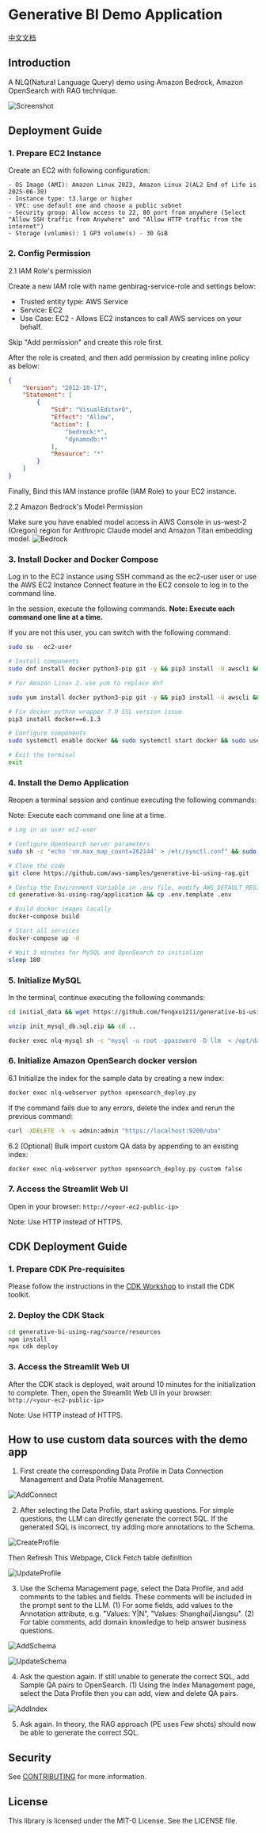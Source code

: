 # Generative BI Demo Application

[中文文档](README_CN.md)
## Introduction

A NLQ(Natural Language Query) demo using Amazon Bedrock, Amazon OpenSearch with RAG technique.

![Screenshot](./assets/screenshot-genbi.png)

## Deployment Guide

### 1. Prepare EC2 Instance
Create an EC2 with following configuration:

    - OS Image (AMI): Amazon Linux 2023, Amazon Linux 2(AL2 End of Life is 2025-06-30)
    - Instance type: t3.large or higher
    - VPC: use default one and choose a public subnet
    - Security group: Allow access to 22, 80 port from anywhere (Select "Allow SSH traffic from Anywhere" and "Allow HTTP traffic from the internet")
    - Storage (volumes): 1 GP3 volume(s) - 30 GiB

### 2. Config Permission

2.1 IAM Role's permission

Create a new IAM role with name genbirag-service-role and settings below:
   - Trusted entity type: AWS Service
   - Service: EC2
   - Use Case: EC2 - Allows EC2 instances to call AWS services on your behalf.

Skip "Add permission" and create this role first.

After the role is created, and then add permission by creating inline policy as below:
```json
{
    "Version": "2012-10-17",
    "Statement": [
        {
            "Sid": "VisualEditor0",
            "Effect": "Allow",
            "Action": [
                "bedrock:*",
                "dynamodb:*"
            ],
            "Resource": "*"
        }
    ]
}
```

Finally, Bind this IAM instance profile (IAM Role) to your EC2 instance.

2.2 Amazon Bedrock's Model Permission

Make sure you have enabled model access in AWS Console in us-west-2 (Oregon) region for Anthropic Claude model and Amazon Titan embedding model.
![Bedrock](assets/bedrock_model_access.png)

### 3. Install Docker and Docker Compose

Log in to the EC2 instance using SSH command as the ec2-user user or use the AWS EC2 Instance Connect feature in the EC2 console to log in to the command line. 

In the session, execute the following commands. **Note: Execute each command one line at a time.**

If you are not this user, you can switch with the following command: 
```bash
sudo su - ec2-user
```

```bash  
# Install components
sudo dnf install docker python3-pip git -y && pip3 install -U awscli && pip3 install docker-compose

# For Amazon Linux 2，use yum to replace dnf

sudo yum install docker python3-pip git -y && pip3 install -U awscli && sudo pip3 install docker-compose

# Fix docker python wrapper 7.0 SSL version issue  
pip3 install docker==6.1.3

# Configure components
sudo systemctl enable docker && sudo systemctl start docker && sudo usermod -aG docker $USER

# Exit the terminal
exit
```

### 4. Install the Demo Application

Reopen a terminal session and continue executing the following commands:

Note: Execute each command one line at a time.

```bash
# Log in as user ec2-user

# Configure OpenSearch server parameters
sudo sh -c "echo 'vm.max_map_count=262144' > /etc/sysctl.conf" && sudo sysctl -p

# Clone the code
git clone https://github.com/aws-samples/generative-bi-using-rag.git

# Config the Environment Variable in .env file, modify AWS_DEFAULT_REGION to the region same as the EC2 instance.
cd generative-bi-using-rag/application && cp .env.template .env 

# Build docker images locally
docker-compose build

# Start all services
docker-compose up -d

# Wait 3 minutes for MySQL and OpenSearch to initialize
sleep 180
```

### 5. Initialize MySQL

In the terminal, continue executing the following commands:

```bash
cd initial_data && wget https://github.com/fengxu1211/generative-bi-using-rag/raw/demo_data/application/initial_data/init_mysql_db.sql.zip

unzip init_mysql_db.sql.zip && cd ..

docker exec nlq-mysql sh -c "mysql -u root -ppassword -D llm  < /opt/data/init_mysql_db.sql" 
```

### 6. Initialize Amazon OpenSearch docker version

6.1 Initialize the index for the sample data by creating a new index:

```bash 
docker exec nlq-webserver python opensearch_deploy.py
```

If the command fails due to any errors, delete the index and rerun the previous command:

```bash
curl -XDELETE -k -u admin:admin "https://localhost:9200/uba"
```

6.2 (Optional) Bulk import custom QA data by appending to an existing index: 

```bash
docker exec nlq-webserver python opensearch_deploy.py custom false
```

### 7. Access the Streamlit Web UI

Open in your browser: `http://<your-ec2-public-ip>`

Note: Use HTTP instead of HTTPS. 

## CDK Deployment Guide

### 1. Prepare CDK Pre-requisites

Please follow the instructions in the [CDK Workshop](https://cdkworkshop.com/15-prerequisites.html) to install the CDK toolkit.

### 2. Deploy the CDK Stack

```bash
cd generative-bi-using-rag/source/resources
npm install
npx cdk deploy
```

### 3. Access the Streamlit Web UI
After the CDK stack is deployed, wait around 10 minutes for the initialization to complete. Then, open the Streamlit Web UI in your browser: `http://<your-ec2-public-ip>`

Note: Use HTTP instead of HTTPS. 

## How to use custom data sources with the demo app
1. First create the corresponding Data Profile in Data Connection Management and Data Profile Management.

![AddConnect](assets/add_database_connect.png)

2. After selecting the Data Profile, start asking questions. For simple questions, the LLM can directly generate the correct SQL. If the generated SQL is incorrect, try adding more annotations to the Schema.  

![CreateProfile](assets/create_data_profile.png)

Then Refresh This Webpage, Click Fetch table definition 

![UpdateProfile](assets/update_data_profile.png)



3. Use the Schema Management page, select the Data Profile, and add comments to the tables and fields. These comments will be included in the prompt sent to the LLM.
   (1) For some fields, add values to the Annotation attribute, e.g. "Values: Y|N", "Values: Shanghai|Jiangsu".
   (2) For table comments, add domain knowledge to help answer business questions.

![AddSchema](assets/add_schema_management.png)


![UpdateSchema](assets/update_schema_management.png)

4. Ask the question again. If still unable to generate the correct SQL, add Sample QA pairs to OpenSearch.
   (1) Using the Index Management page, select the Data Profile then you can add, view and delete QA pairs.

![AddIndex](assets/add_index_sample.png) 

5. Ask again. In theory, the RAG approach (PE uses Few shots) should now be able to generate the correct SQL.

## Security

See [CONTRIBUTING](CONTRIBUTING.md#security-issue-notifications) for more information.

## License

This library is licensed under the MIT-0 License. See the LICENSE file.

